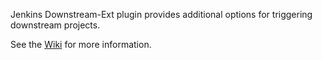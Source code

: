 Jenkins Downstream-Ext plugin provides additional options for triggering downstream projects.

See the [Wiki](https://wiki.jenkins-ci.org/display/JENKINS/Downstream-Ext+Plugin) for more information.